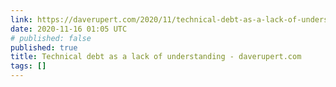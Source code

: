 ```yaml
---
link: https://daverupert.com/2020/11/technical-debt-as-a-lack-of-understanding/
date: 2020-11-16 01:05 UTC
# published: false
published: true
title: Technical debt as a lack of understanding - daverupert.com
tags: []
---
```



